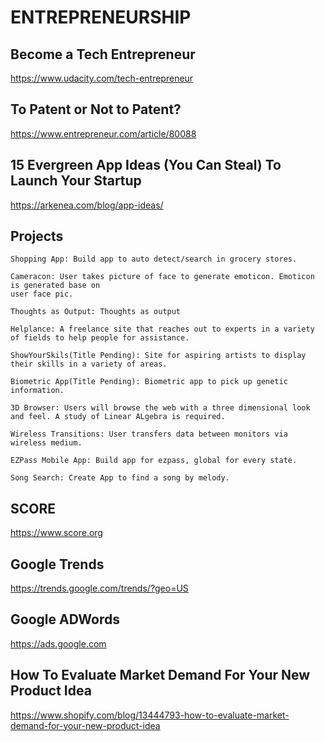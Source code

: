 # ENTREPRENEURSHIP

## Become a Tech Entrepreneur

https://www.udacity.com/tech-entrepreneur

## To Patent or Not to Patent? 

https://www.entrepreneur.com/article/80088

## 15 Evergreen App Ideas (You Can Steal) To Launch Your Startup

https://arkenea.com/blog/app-ideas/

## Projects
    Shopping App: Build app to auto detect/search in grocery stores.
    
    Cameracon: User takes picture of face to generate emoticon. Emoticon is generated base on
    user face pic.
    
    Thoughts as Output: Thoughts as output
    
    Helplance: A freelance site that reaches out to experts in a variety of fields to help people for assistance.
    
    ShowYourSkils(Title Pending): Site for aspiring artists to display their skills in a variety of areas. 
    
    Biometric App(Title Pending): Biometric app to pick up genetic information.
    
    3D Browser: Users will browse the web with a three dimensional look and feel. A study of Linear ALgebra is required.
    
    Wireless Transitions: User transfers data between monitors via wireless medium. 
    
    EZPass Mobile App: Build app for ezpass, global for every state.
    
    Song Search: Create App to find a song by melody.
    
 ## SCORE
 
 https://www.score.org
 
 ## Google Trends
 
 https://trends.google.com/trends/?geo=US
 
 ## Google ADWords
 
 https://ads.google.com
 
 ## How To Evaluate Market Demand For Your New Product Idea
 
 https://www.shopify.com/blog/13444793-how-to-evaluate-market-demand-for-your-new-product-idea
    
    
    
    

